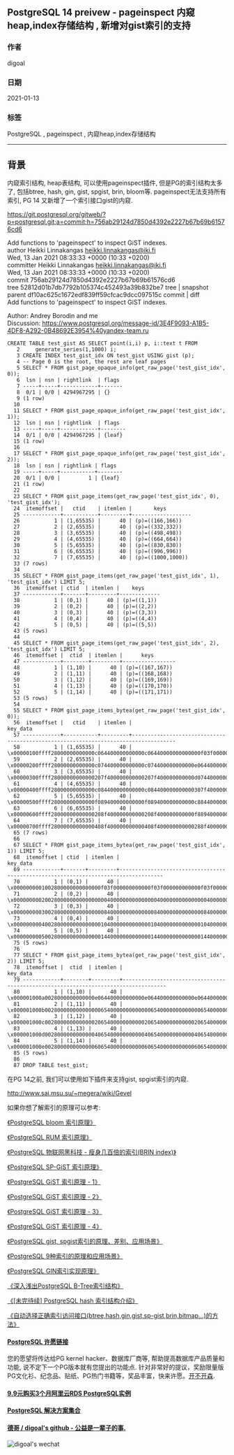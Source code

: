 ## PostgreSQL 14 preivew - pageinspect 内窥heap,index存储结构 , 新增对gist索引的支持  
  
### 作者  
digoal  
  
### 日期  
2021-01-13   
  
### 标签  
PostgreSQL , pageinspect , 内窥heap,index存储结构  
  
----  
  
## 背景  
内窥索引结构, heap表结构, 可以使用pageinspect插件, 但是PG的索引结构太多了, 包括btree, hash, gin, gist, spgist, brin, bloom等. pageinspect无法支持所有索引, PG 14 又新增了一个索引接口gist的内窥.  
  
https://git.postgresql.org/gitweb/?p=postgresql.git;a=commit;h=756ab29124d7850d4392e2227b67b69b61576cd6  
  
Add functions to 'pageinspect' to inspect GiST indexes.  
author	Heikki Linnakangas <heikki.linnakangas@iki.fi>	  
Wed, 13 Jan 2021 08:33:33 +0000 (10:33 +0200)  
committer	Heikki Linnakangas <heikki.linnakangas@iki.fi>	  
Wed, 13 Jan 2021 08:33:33 +0000 (10:33 +0200)  
commit	756ab29124d7850d4392e2227b67b69b61576cd6  
tree	52812d01b7db7792b105374c452493a39b832be7	tree | snapshot  
parent	df10ac625c1672edf839ff59cfcac9dcc097515c	commit | diff  
Add functions to 'pageinspect' to inspect GiST indexes.  
  
Author: Andrey Borodin and me  
Discussion: https://www.postgresql.org/message-id/3E4F9093-A1B5-4DF8-A292-0B48692E3954%40yandex-team.ru  
  
  
```  
CREATE TABLE test_gist AS SELECT point(i,i) p, i::text t FROM  
   2     generate_series(1,1000) i;  
   3 CREATE INDEX test_gist_idx ON test_gist USING gist (p);  
   4 -- Page 0 is the root, the rest are leaf pages  
   5 SELECT * FROM gist_page_opaque_info(get_raw_page('test_gist_idx', 0));  
   6  lsn | nsn | rightlink  | flags   
   7 -----+-----+------------+-------  
   8  0/1 | 0/0 | 4294967295 | {}  
   9 (1 row)  
  10   
  11 SELECT * FROM gist_page_opaque_info(get_raw_page('test_gist_idx', 1));  
  12  lsn | nsn | rightlink  | flags    
  13 -----+-----+------------+--------  
  14  0/1 | 0/0 | 4294967295 | {leaf}  
  15 (1 row)  
  16   
  17 SELECT * FROM gist_page_opaque_info(get_raw_page('test_gist_idx', 2));  
  18  lsn | nsn | rightlink | flags    
  19 -----+-----+-----------+--------  
  20  0/1 | 0/0 |         1 | {leaf}  
  21 (1 row)  
  22   
  23 SELECT * FROM gist_page_items(get_raw_page('test_gist_idx', 0), 'test_gist_idx');  
  24  itemoffset |   ctid    | itemlen |       keys          
  25 ------------+-----------+---------+-------------------  
  26           1 | (1,65535) |      40 | (p)=((166,166))  
  27           2 | (2,65535) |      40 | (p)=((332,332))  
  28           3 | (3,65535) |      40 | (p)=((498,498))  
  29           4 | (4,65535) |      40 | (p)=((664,664))  
  30           5 | (5,65535) |      40 | (p)=((830,830))  
  31           6 | (6,65535) |      40 | (p)=((996,996))  
  32           7 | (7,65535) |      40 | (p)=((1000,1000))  
  33 (7 rows)  
  34   
  35 SELECT * FROM gist_page_items(get_raw_page('test_gist_idx', 1), 'test_gist_idx') LIMIT 5;  
  36  itemoffset | ctid  | itemlen |    keys       
  37 ------------+-------+---------+-------------  
  38           1 | (0,1) |      40 | (p)=((1,1))  
  39           2 | (0,2) |      40 | (p)=((2,2))  
  40           3 | (0,3) |      40 | (p)=((3,3))  
  41           4 | (0,4) |      40 | (p)=((4,4))  
  42           5 | (0,5) |      40 | (p)=((5,5))  
  43 (5 rows)  
  44   
  45 SELECT * FROM gist_page_items(get_raw_page('test_gist_idx', 2), 'test_gist_idx') LIMIT 5;  
  46  itemoffset |  ctid  | itemlen |      keys         
  47 ------------+--------+---------+-----------------  
  48           1 | (1,10) |      40 | (p)=((167,167))  
  49           2 | (1,11) |      40 | (p)=((168,168))  
  50           3 | (1,12) |      40 | (p)=((169,169))  
  51           4 | (1,13) |      40 | (p)=((170,170))  
  52           5 | (1,14) |      40 | (p)=((171,171))  
  53 (5 rows)  
  54   
  55 SELECT * FROM gist_page_items_bytea(get_raw_page('test_gist_idx', 0));  
  56  itemoffset |   ctid    | itemlen |                                      key_data                                        
  57 ------------+-----------+---------+------------------------------------------------------------------------------------  
  58           1 | (1,65535) |      40 | \x00000100ffff28000000000000c064400000000000c06440000000000000f03f000000000000f03f  
  59           2 | (2,65535) |      40 | \x00000200ffff28000000000000c074400000000000c074400000000000e064400000000000e06440  
  60           3 | (3,65535) |      40 | \x00000300ffff28000000000000207f400000000000207f400000000000d074400000000000d07440  
  61           4 | (4,65535) |      40 | \x00000400ffff28000000000000c084400000000000c084400000000000307f400000000000307f40  
  62           5 | (5,65535) |      40 | \x00000500ffff28000000000000f089400000000000f089400000000000c884400000000000c88440  
  63           6 | (6,65535) |      40 | \x00000600ffff28000000000000208f400000000000208f400000000000f889400000000000f88940  
  64           7 | (7,65535) |      40 | \x00000700ffff28000000000000408f400000000000408f400000000000288f400000000000288f40  
  65 (7 rows)  
  66   
  67 SELECT * FROM gist_page_items_bytea(get_raw_page('test_gist_idx', 1)) LIMIT 5;  
  68  itemoffset | ctid  | itemlen |                                      key_data                                        
  69 ------------+-------+---------+------------------------------------------------------------------------------------  
  70           1 | (0,1) |      40 | \x0000000001002800000000000000f03f000000000000f03f000000000000f03f000000000000f03f  
  71           2 | (0,2) |      40 | \x00000000020028000000000000000040000000000000004000000000000000400000000000000040  
  72           3 | (0,3) |      40 | \x00000000030028000000000000000840000000000000084000000000000008400000000000000840  
  73           4 | (0,4) |      40 | \x00000000040028000000000000001040000000000000104000000000000010400000000000001040  
  74           5 | (0,5) |      40 | \x00000000050028000000000000001440000000000000144000000000000014400000000000001440  
  75 (5 rows)  
  76   
  77 SELECT * FROM gist_page_items_bytea(get_raw_page('test_gist_idx', 2)) LIMIT 5;  
  78  itemoffset |  ctid  | itemlen |                                      key_data                                        
  79 ------------+--------+---------+------------------------------------------------------------------------------------  
  80           1 | (1,10) |      40 | \x000001000a0028000000000000e064400000000000e064400000000000e064400000000000e06440  
  81           2 | (1,11) |      40 | \x000001000b0028000000000000006540000000000000654000000000000065400000000000006540  
  82           3 | (1,12) |      40 | \x000001000c0028000000000000206540000000000020654000000000002065400000000000206540  
  83           4 | (1,13) |      40 | \x000001000d0028000000000000406540000000000040654000000000004065400000000000406540  
  84           5 | (1,14) |      40 | \x000001000e0028000000000000606540000000000060654000000000006065400000000000606540  
  85 (5 rows)  
  86   
  87 DROP TABLE test_gist;  
```  
  
在PG 14之前, 我们可以使用如下插件来支持gist, spgist索引的内窥.  
  
http://www.sai.msu.su/~megera/wiki/Gevel      
  
如果你想了解索引的原理可以参考:  
  
[《PostgreSQL bloom 索引原理》](../202011/20201128_04.md)    
  
[《PostgreSQL RUM 索引原理》](../202011/20201128_02.md)    
  
[《PostgreSQL 物联网黑科技 - 瘦身几百倍的索引(BRIN index)》](../201604/20160414_01.md)    
  
[《PostgreSQL SP-GiST 索引原理》](../202011/20201128_01.md)    
  
[《PostgreSQL GiST 索引原理 - 1》](../202010/20201004_01.md)    
  
[《PostgreSQL GiST 索引原理 - 2》](../202010/20201004_02.md)    
  
[《PostgreSQL GiST 索引原理 - 3》](../202010/20201004_03.md)    
  
[《PostgreSQL GiST 索引原理 - 4》](../202010/20201004_04.md)    
  
[《PostgreSQL gist, spgist索引的原理、差别、应用场景》](../201906/20190604_03.md)    
  
[《PostgreSQL 9种索引的原理和应用场景》](../201706/20170627_01.md)    
  
[《PostgreSQL GIN索引实现原理》](../201702/20170204_01.md)    
  
[《深入浅出PostgreSQL B-Tree索引结构》](../201605/20160528_01.md)    
  
[《[未完待续] PostgreSQL hash 索引结构介绍》](../201803/20180316_02.md)    
  
[《自动选择正确索引访问接口(btree,hash,gin,gist,sp-gist,brin,bitmap...)的方法》](../201706/20170617_01.md)    
    
  
#### [PostgreSQL 许愿链接](https://github.com/digoal/blog/issues/76 "269ac3d1c492e938c0191101c7238216")
您的愿望将传达给PG kernel hacker、数据库厂商等, 帮助提高数据库产品质量和功能, 说不定下一个PG版本就有您提出的功能点. 针对非常好的提议，奖励限量版PG文化衫、纪念品、贴纸、PG热门书籍等，奖品丰富，快来许愿。[开不开森](https://github.com/digoal/blog/issues/76 "269ac3d1c492e938c0191101c7238216").  
  
  
#### [9.9元购买3个月阿里云RDS PostgreSQL实例](https://www.aliyun.com/database/postgresqlactivity "57258f76c37864c6e6d23383d05714ea")
  
  
#### [PostgreSQL 解决方案集合](https://yq.aliyun.com/topic/118 "40cff096e9ed7122c512b35d8561d9c8")
  
  
#### [德哥 / digoal's github - 公益是一辈子的事.](https://github.com/digoal/blog/blob/master/README.md "22709685feb7cab07d30f30387f0a9ae")
  
  
![digoal's wechat](../pic/digoal_weixin.jpg "f7ad92eeba24523fd47a6e1a0e691b59")
  
